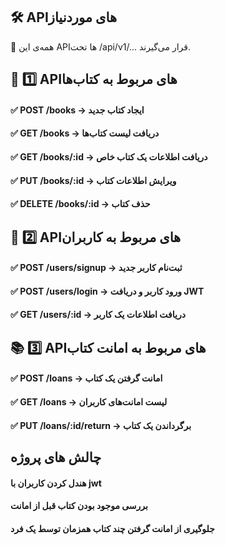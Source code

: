 ## 🛠 APIهای موردنیاز
🔹 همه‌ی این APIها تحت /api/v1/... قرار می‌گیرند.

## 📖 1️⃣ APIهای مربوط به کتاب‌ها
#### ✅ POST /books → ایجاد کتاب جدید
#### ✅ GET /books → دریافت لیست کتاب‌ها
#### ✅ GET /books/:id → دریافت اطلاعات یک کتاب خاص
#### ✅ PUT /books/:id → ویرایش اطلاعات کتاب
#### ✅ DELETE /books/:id → حذف کتاب

## 👥 2️⃣ APIهای مربوط به کاربران
#### ✅ POST /users/signup → ثبت‌نام کاربر جدید
#### ✅ POST /users/login → ورود کاربر و دریافت JWT
#### ✅ GET /users/:id → دریافت اطلاعات یک کاربر

## 📚 3️⃣ APIهای مربوط به امانت کتاب
#### ✅ POST /loans → امانت گرفتن یک کتاب
#### ✅ GET /loans → لیست امانت‌های کاربران
#### ✅ PUT /loans/:id/return → برگرداندن یک کتاب

## چالش های پروژه
#### هندل کردن کاربران با jwt
#### بررسی موجود بودن کتاب قبل از امانت
#### جلوگیری از امانت گرفتن چند کتاب همزمان توسط یک فرد